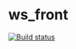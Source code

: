 # ws_front

[![Build status](https://ci.appveyor.com/api/projects/status/s0x363mwoysv5wqc?svg=true)](https://ci.appveyor.com/project/melezhikova/ws-front)
